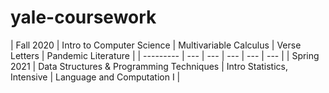 # yale-coursework

| Fall 2020 | Intro to Computer Science | Multivariable Calculus | Verse Letters | Pandemic Literature |
| --------- | --- | --- | --- | --- | --- |
| Spring 2021 | Data Structures & Programming Techniques | Intro Statistics, Intensive | Language and Computation I | 
